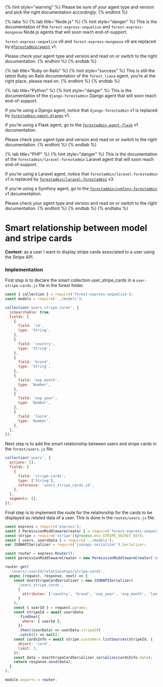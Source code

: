 {% hint style="warning" %}
Please be sure of your agent type and version and pick the right documentation accordingly.
{% endhint %}

{% tabs %}
{% tab title="Node.js" %}
{% hint style="danger" %}
This is the documentation of the `forest-express-sequelize` and `forest-express-mongoose` Node.js agents that will soon reach end-of-support.

`forest-express-sequelize` v9 and `forest-express-mongoose` v9 are replaced by [`@forestadmin/agent`](https://docs.forestadmin.com/developer-guide-agents-nodejs/) v1.

Please check your agent type and version and read on or switch to the right documentation.
{% endhint %}
{% endtab %}

{% tab title="Ruby on Rails" %}
{% hint style="success" %}
This is still the latest Ruby on Rails documentation of the `forest_liana` agent, you’re at the right place, please read on.
{% endhint %}
{% endtab %}

{% tab title="Python" %}
{% hint style="danger" %}
This is the documentation of the `django-forestadmin` Django agent that will soon reach end-of-support.

If you’re using a Django agent, notice that `django-forestadmin` v1 is replaced by [`forestadmin-agent-django`](https://docs.forestadmin.com/developer-guide-agents-python) v1.

If you’re using a Flask agent, go to the [`forestadmin-agent-flask`](https://docs.forestadmin.com/developer-guide-agents-python) v1 documentation.

Please check your agent type and version and read on or switch to the right documentation.
{% endhint %}
{% endtab %}

{% tab title="PHP" %}
{% hint style="danger" %}
This is the documentation of the `forestadmin/laravel-forestadmin` Laravel agent that will soon reach end-of-support.

If you’re using a Laravel agent, notice that `forestadmin/laravel-forestadmin` v1 is replaced by [`forestadmin/laravel-forestadmin`](https://docs.forestadmin.com/developer-guide-agents-php) v3.

If you’re using a Symfony agent, go to the [`forestadmin/symfony-forestadmin`](https://docs.forestadmin.com/developer-guide-agents-php) v1 documentation.

Please check your agent type and version and read on or switch to the right documentation.
{% endhint %}
{% endtab %}
{% endtabs %}

# Smart relationship between model and stripe cards

**Context**: as a user I want to display stripe cards associated to a user using the Stripe API.

### Implementation

First step is to declare the smart collection user_stripe_cards in a `user-stripe-cards.js` file in the forest folder.

```jsx
const { collection } = require('forest-express-sequelize');
const models = require('../models');

collection('users_stripe_cards', {
  isSearchable: true,
  fields: [
    {
      field: 'id',
      type: 'String',
    },
    {
      field: 'country',
      type: 'String',
    },
    {
      field: 'brand',
      type: 'String',
    },
    {
      field: 'exp_month',
      type: 'Number',
    },
    {
      field: 'exp_year',
      type: 'Number',
    },
    {
      field: 'last4',
      type: 'Number',
    },
  ],
});
```

Next step is to add the smart relationship between users and stripe cards in the `forest/users.js` file.

```jsx
collection('users', {
  actions: [],
  fields: [
    {
      field: 'stripe-cards',
      type: ['String'],
      reference: 'users_stripe_cards.id',
    },
  ],
  segments: [],
});
```

Final step is to implement the route for the relationship for the cards to be displayed as related data of a user. This is done in the `routes/users.js` file.

```javascript
const express = require('express');
const { PermissionMiddlewareCreator } = require('forest-express-sequelize');
const stripe = require('stripe')(process.env.STRIPE_SECRET_KEY);
const { users, usersData } = require('../models');
var JSONAPISerializer = require('jsonapi-serializer').Serializer;

const router = express.Router();
const permissionMiddlewareCreator = new PermissionMiddlewareCreator('users');

router.get(
  '/users/:userId/relationships/stripe-cards',
  async (request, response, next) => {
    const UserStripeCardSerializer = new JSONAPISerializer(
      'users_stripe_cards',
      {
        attributes: ['country', 'brand', 'exp_year', 'exp_month', 'last4'],
      }
    );
    const { userId } = request.params;
    const stripeId = await usersData
      .findOne({
        where: { userId },
      })
      .then((userData) => userData.stripeId)
      .catch(() => null);
    const cardsInfo = await stripe.customers.listSources(stripeId, {
      object: 'card',
      limit: 3,
    });
    const data = UserStripeCardSerializer.serialize(cardsInfo.data);
    return response.send(data);
  }
);

module.exports = router;
```
